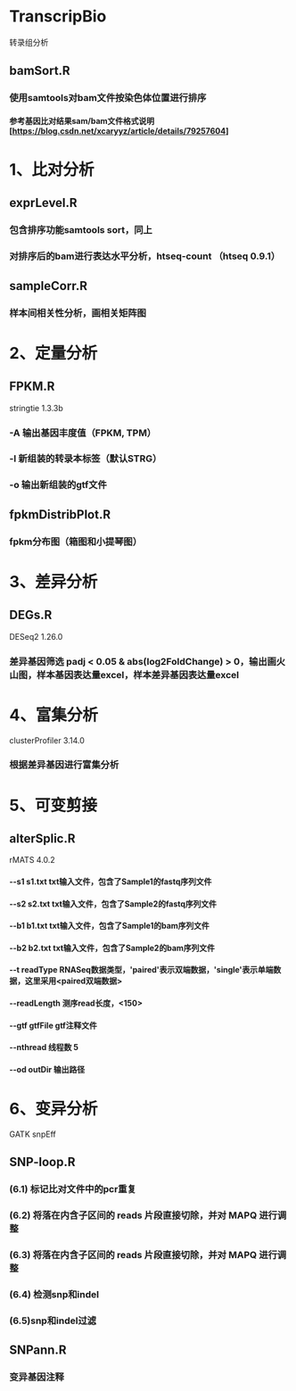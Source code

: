 # TranscripBio
转录组分析


## bamSort.R
### 使用samtools对bam文件按染色体位置进行排序
#### 参考基因比对结果sam/bam文件格式说明[https://blog.csdn.net/xcaryyz/article/details/79257604]

# 1、比对分析
## exprLevel.R
### 包含排序功能samtools sort，同上
### 对排序后的bam进行表达水平分析，htseq-count （htseq 0.9.1）


## sampleCorr.R
### 样本间相关性分析，画相关矩阵图


# 2、定量分析
## FPKM.R
stringtie 1.3.3b
### -A 输出基因丰度值（FPKM, TPM）
### -l 新组装的转录本标签（默认STRG）
### -o 输出新组装的gtf文件

## fpkmDistribPlot.R
### fpkm分布图（箱图和小提琴图）


# 3、差异分析
## DEGs.R
DESeq2 1.26.0
### 差异基因筛选 padj < 0.05 & abs(log2FoldChange) > 0，输出画火山图，样本基因表达量excel，样本差异基因表达量excel


# 4、富集分析
clusterProfiler 3.14.0
### 根据差异基因进行富集分析


# 5、可变剪接
## alterSplic.R
rMATS 4.0.2
#### --s1 s1.txt  txt输入文件，包含了Sample1的fastq序列文件
#### --s2 s2.txt  txt输入文件，包含了Sample2的fastq序列文件
#### --b1 b1.txt  txt输入文件，包含了Sample1的bam序列文件
#### --b2 b2.txt  txt输入文件，包含了Sample2的bam序列文件
#### --t  readType RNASeq数据类型，'paired'表示双端数据，'single'表示单端数据，这里采用<paired双端数据>
#### --readLength <int> 测序read长度，<150>
#### --gtf gtfFile gtf注释文件
#### --nthread 线程数 5
#### --od  outDir  输出路径


# 6、变异分析
GATK
snpEff
## SNP-loop.R
### (6.1) 标记比对文件中的pcr重复
### (6.2) 将落在内含子区间的 reads 片段直接切除，并对 MAPQ 进行调整
### (6.3) 将落在内含子区间的 reads 片段直接切除，并对 MAPQ 进行调整
### (6.4) 检测snp和indel
### (6.5)snp和indel过滤

## SNPann.R
### 变异基因注释





